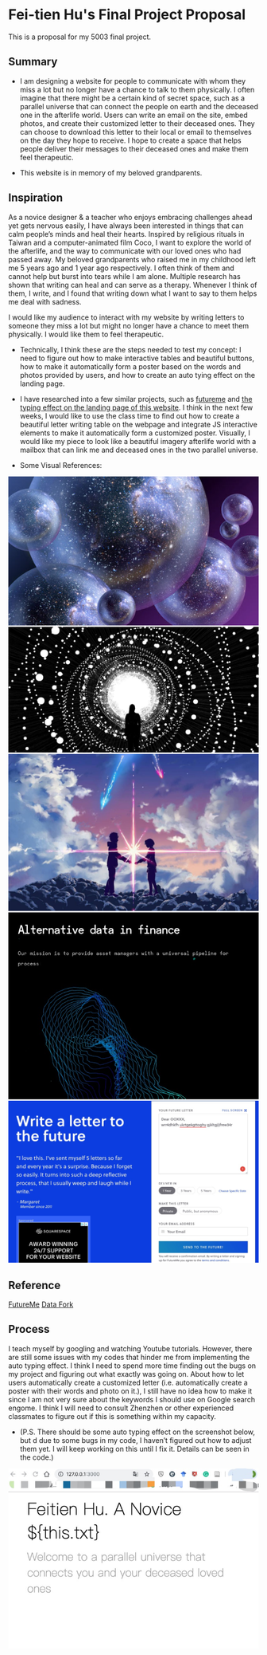 # Fei-tien Hu's Final Project Proposal
This is a proposal for my 5003 final project.

## Summary  
* I am designing a website for people to communicate with whom they miss a lot but no longer have a chance to talk to them physically. I often imagine that there might be a certain kind of secret space, such as a parallel universe that can connect the people on earth and the deceased one in the afterlife world. Users can write an email on the site, embed photos, and create their customized letter to their deceased ones. They can choose to download this letter to their local or email to themselves on the day they hope to receive. I hope to create a space that helps people deliver their messages to their deceased ones and make them feel therapeutic.

* This website is in memory of my beloved grandparents.

## Inspiration

As a novice designer & a teacher who enjoys embracing challenges ahead yet gets nervous easily, I have always been interested in things that can calm people’s minds and heal their hearts. Inspired by religious rituals in Taiwan and a computer-animated film Coco, I want to explore the world of the afterlife, and the way to communicate with our loved ones who had passed away. My beloved grandparents who raised me in my childhood left me 5 years ago and 1 year ago respectively. I often think of them and cannot help but burst into tears while I am alone. Multiple research has shown that writing can heal and can serve as a therapy. Whenever I think of them, I write, and I found that writing down what I want to say to them helps me deal with sadness.

I would like my audience to interact with my website by writing letters to someone they miss a lot but might no longer have a chance to meet them physically. I would like them to feel therapeutic.

* Technically, I think these are the steps needed to test my concept: I need to figure out how to make interactive tables and beautiful buttons, how to make it automatically form a poster based on the words and photos provided by users, and how to create an auto tying effect on the landing page.

* I have researched into a few similar projects, such as [futureme](https://www.futureme.org/) and [the typing effect on the landing page of this website](http://dataf.org/en/). I think in the next few weeks, I would like to use the class time to find out how to create a beautiful letter writing table on the webpage and integrate JS interactive elements to make it automatically form a customized poster. Visually, I would like my piece to look like a beautiful imagery afterlife world with a mailbox that can link me and deceased ones in the two parallel universe.  

* Some Visual References:

![Parallel Universe](parallelUniverse.jpg)
![Parallel Universe](parallelUniverse2.jpg)
![Parallel Universe](parallelUniverse3.jpg)
![Typing Effect](typingEffect.jpeg)
![WritingLetter](Futureme.jpeg)


## Reference
[FutureMe](https://www.futureme.org/)
[Data Fork](http://dataf.org/en/)

## Process
I teach myself by googling and watching Youtube tutorials. However, there are still some issues with my codes that hinder me from implementing the auto typing effect. I think I need to spend more time finding out the bugs on my project and figuring out what exactly was going on. About how to let users automatically create a customized letter (i.e. automatically create a poster with their words and photo on it.), I still have no idea how to make it since I am not very sure about the keywords I should use on Google search engome. I think I will need to consult Zhenzhen or other experienced classmates to figure out if this is something within my capacity.
* (P.S. There should be some auto typing effect on the screenshot below, but d
due to some bugs in my code, I haven’t figured out how to adjust them yet. I will keep working on this until I fix it. Details can be seen in the code.)

![Process](initialprocess.jpeg)
